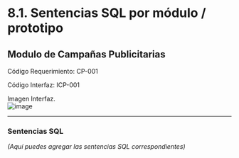 # 8.1. Sentencias SQL por módulo / prototipo

## Modulo de Campañas Publicitarias


Código Requerimiento: CP-001<br> 

Código Interfaz: ICP-001<br>

Imagen Interfaz.      
![image](https://github.com/user-attachments/assets/214e7a9e-1995-43a3-a028-daf8d9c25079)




---

### Sentencias SQL

*(Aquí puedes agregar las sentencias SQL correspondientes)*
